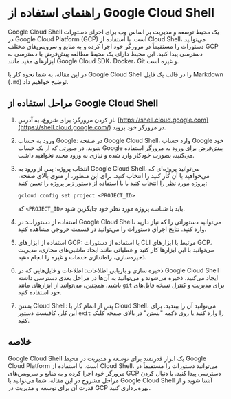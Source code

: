 # راهنمای استفاده از Google Cloud Shell

Google Cloud Shell یک محیط توسعه و مدیریت بر اساس وب برای اجرای دستورات در Google Cloud Platform (GCP) است. با استفاده از Cloud Shell، می‌توانید دستورات را مستقیماً در مرورگر خود اجرا کرده و به منابع و سرویس‌های مختلف GCP دسترسی پیدا کنید. این محیط دارای یک محیط مطالعه پیش‌فرض با دسترسی به ابزارهای مفید مانند Google Cloud SDK، Docker، Git و غیره است.

در این مقاله، به شما نحوه کار با Google Cloud Shell را در قالب یک فایل Markdown (`.md`) توضیح خواهیم داد.

## مراحل استفاده از Google Cloud Shell

1. باز کردن مرورگر: برای شروع، به آدرس [https://shell.cloud.google.com](https://shell.cloud.google.com/) در مرورگر خود بروید.

2. ورود به حساب Google: در صفحه Google Cloud Shell، وارد حساب Google خود شوید. در صورتی که از یک حساب Google پیش‌فرض برای ورود به مرورگر استفاده می‌کنید، بصورت خودکار وارد شده و نیازی به ورود مجدد نخواهید داشت.

3. انتخاب پروژه: پس از ورود به Google Cloud Shell، می‌توانید پروژه‌ای که می‌خواهید با آن کار کنید را انتخاب کنید. برای این منظور، از منوی بالای صفحه، پروژه مورد نظر را انتخاب کنید یا با استفاده از دستور زیر پروژه را تعیین کنید:

   ```
   gcloud config set project <PROJECT_ID>
   ```

   که `<PROJECT_ID>` باید با شناسه پروژه مورد نظر خود جایگزین شود.

4. استفاده از دستورات: در Google Cloud Shell، می‌توانید دستوراتی را که نیاز دارید وارد کنید. نتایج اجرای دستورات را می‌توانید در قسمت خروجی مشاهده کنید.

5. استفاده از ابزارهای GCP: با استفاده از دستورات CLI مرتبط با ابزارهای GCP، می‌توانید با این ابزارها کار کنید و عملیاتی مانند ایجاد ماشین‌های مجازی، مدیریت ذخیره‌سازی، راه‌اندازی خدمات و غیره را انجام دهید.

6. ذخیره سازی و بازیابی اطلاعات: اطلاعات و فایل‌هایی که در Google Cloud Shell ایجاد می‌کنید، ذخیره می‌شوند و می‌توانید به آن‌ها در مراحل بعدی دسترسی داشته باشید. همچنین، می‌توانید از ابزارهای مانند `git` برای مدیریت و کنترل نسخه فایل‌های خود استفاده کنید.

7. بستن Cloud Shell: پس از اتمام کار با Cloud Shell، می‌توانید آن را ببندید. برای این کار، کافیست دستور `exit` را وارد کنید یا روی دکمه "بستن" در بالای صفحه کلیک کنید.

## خلاصه

Google Cloud Shell یک ابزار قدرتمند برای توسعه و مدیریت در محیط Google Cloud Platform است. با استفاده از Cloud Shell، می‌توانید دستورات را مستقیماً در مرورگر خود اجرا کرده و به منابع و سرویس‌های GCP دسترسی پیدا کنید. با دنبال کردن مراحل مشروح در این مقاله، شما می‌توانید با Google Cloud Shell آشنا شوید و از قدرت آن برای توسعه و مدیریت در GCP بهره‌برداری کنید.